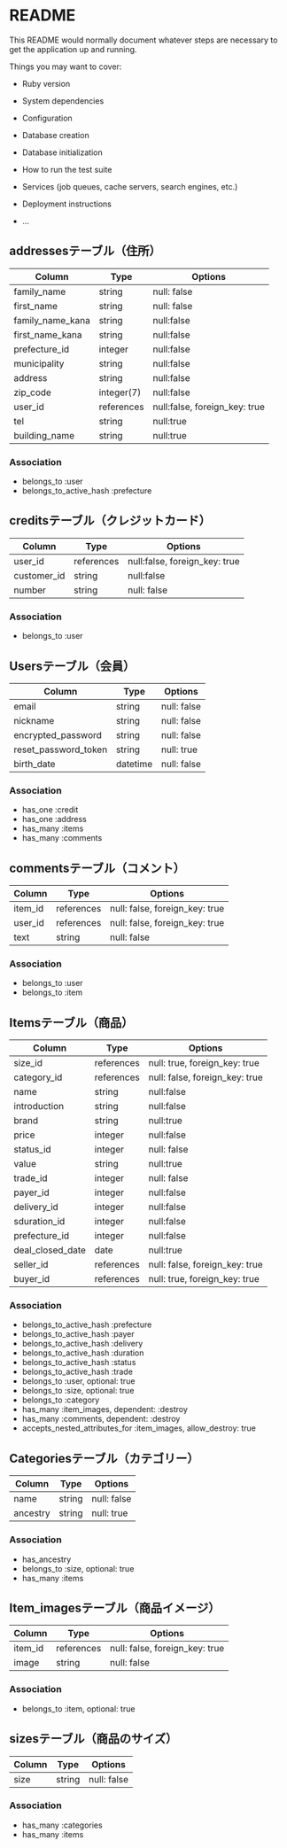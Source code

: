 # README

This README would normally document whatever steps are necessary to get the
application up and running.

Things you may want to cover:

* Ruby version

* System dependencies

* Configuration

* Database creation

* Database initialization

* How to run the test suite

* Services (job queues, cache servers, search engines, etc.)

* Deployment instructions

* ...

## addressesテーブル（住所）
|Column|Type|Options|
|------|----|-------|
|family_name|string|null: false|
|first_name|string|null: false|
|family_name_kana|string|null:false|
|first_name_kana|string|null:false|
|prefecture_id|integer|null:false|
|municipality|string|null:false|
|address|string|null:false|
|zip_code|integer(7)|null:false|
|user_id|references|null:false, foreign_key: true|
|tel|string|null:true|
|building_name|string|null:true|

### Association
- belongs_to :user
- belongs_to_active_hash :prefecture

## creditsテーブル（クレジットカード）
|Column|Type|Options|
|------|----|-------|
|user_id|references|null:false, foreign_key: true|
|customer_id|string|null:false|
|number|string|null: false|

### Association
- belongs_to :user

## Usersテーブル（会員）
|Column|Type|Options|
|------|----|-------|
|email|string|null: false|
|nickname|string|null: false|
|encrypted_password|string|null: false|
|reset_password_token|string|null: true|
|birth_date|datetime|null: false|

### Association
- has_one :credit
- has_one :address
- has_many :items
- has_many :comments

## commentsテーブル（コメント）
|Column|Type|Options|
|------|----|-------|
|item_id|references|null: false, foreign_key: true|
|user_id|references|null: false, foreign_key: true|
|text|string|null: false|

### Association
- belongs_to :user
- belongs_to :item

## Itemsテーブル（商品）
|Column|Type|Options|
|------|----|-------|
|size_id|references|null: true, foreign_key: true|
|category_id|references|null: false, foreign_key: true|
|name|string|null:false|
|introduction|string|null:false|
|brand|string|null:true|
|price|integer|null:false|
|status_id|integer|null: false|
|value|string|null:true|
|trade_id|integer|null: false|
|payer_id|integer|null:false|
|delivery_id|integer|null:false|
|sduration_id|integer|null:false|
|prefecture_id|integer|null:false|
|deal_closed_date|date|null:true|
|seller_id|references|null: false, foreign_key: true|
|buyer_id|references|null: true, foreign_key: true|

### Association
- belongs_to_active_hash :prefecture
- belongs_to_active_hash :payer
- belongs_to_active_hash :delivery
- belongs_to_active_hash :duration
- belongs_to_active_hash :status
- belongs_to_active_hash :trade
- belongs_to :user, optional: true
- belongs_to :size, optional: true
- belongs_to :category
- has_many :item_images, dependent: :destroy
- has_many :comments, dependent: :destroy
- accepts_nested_attributes_for :item_images, allow_destroy: true

## Categoriesテーブル（カテゴリー）
|Column|Type|Options|
|------|----|-------|
|name|string|null: false|
|ancestry|string|null: true|

### Association
- has_ancestry
- belongs_to :size, optional: true
- has_many :items

## Item_imagesテーブル（商品イメージ）
|Column|Type|Options|
|------|----|-------|
|item_id|references|null: false, foreign_key: true|
|image|string|null: false|

### Association
- belongs_to :item, optional: true

## sizesテーブル（商品のサイズ）
|Column|Type|Options|
|------|----|-------|
|size|string|null: false|

### Association
- has_many :categories
- has_many :items